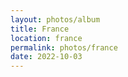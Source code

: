 ```yaml
---
layout: photos/album
title: France
location: france
permalink: photos/france
date: 2022-10-03
---
```

